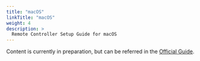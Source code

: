 ```yaml
---
title: "macOS"
linkTitle: "macOS"
weight: 4
description: >
  Remote Controller Setup Guide for macOS
---
```


Content is currently in preparation, but can be referred in the [Official Guide](https://cyberbotics.com/doc/guide/running-extern-robot-controllers?version=R2023b).